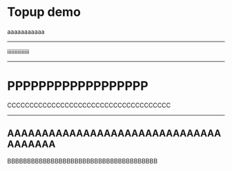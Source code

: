 # Topup demo
####
aaaaaaaaaaa
***********
iiiiiiiiiiiiiii
************
PPPPPPPPPPPPPPPPPP
======================================
CCCCCCCCCCCCCCCCCCCCCCCCCCCCCCCCCCCCC
*************************************
AAAAAAAAAAAAAAAAAAAAAAAAAAAAAAAAAAAAAA
--------------------------------------
BBBBBBBBBBBBBBBBBBBBBBBBBBBBBBBBBBBBBB
